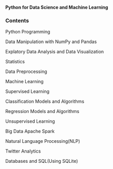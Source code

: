#### Python for Data Science and Machine Learning 

### Contents 

Python Programming

Data Manipulation with NumPy and Pandas

Explatory Data Analysis and Data Visualization

Statistics 

Data Preprocessing

Machine Learning 

Supervised Learning 

Classification Models and Algorithms

Regression Models and Algorithms

Unsupervised Learning

Big Data Apache Spark

Natural Language Processing(NLP)

Twitter Analytics

Databases and SQL(Using SQLite)


